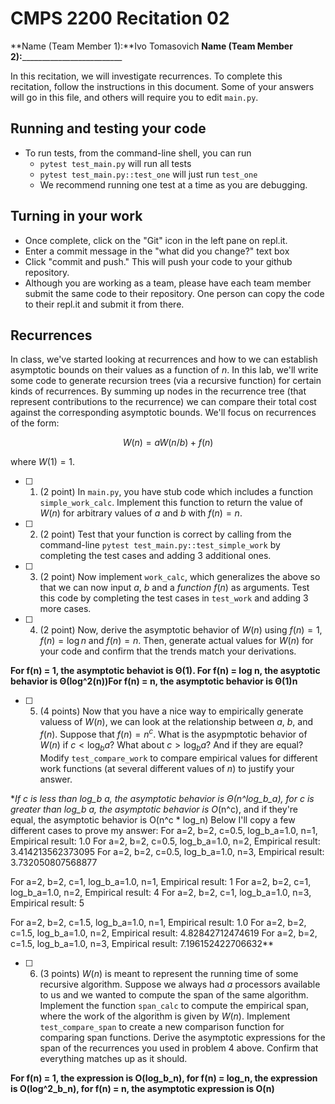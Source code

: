 # CMPS 2200  Recitation 02

**Name (Team Member 1):**Ivo Tomasovich 
**Name (Team Member 2):**_________________________

In this recitation, we will investigate recurrences. 
To complete this recitation, follow the instructions in this document. Some of your answers will go in this file, and others will require you to edit `main.py`.



## Running and testing your code
- To run tests, from the command-line shell, you can run
  + `pytest test_main.py` will run all tests
  + `pytest test_main.py::test_one` will just run `test_one`
  + We recommend running one test at a time as you are debugging.

## Turning in your work

- Once complete, click on the "Git" icon in the left pane on repl.it.
- Enter a commit message in the "what did you change?" text box
- Click "commit and push." This will push your code to your github repository.
- Although you are working as a team, please have each team member submit the same code to their repository. One person can copy the code to their repl.it and submit it from there.

## Recurrences

In class, we've started looking at recurrences and how to we can establish asymptotic bounds on their values as a function of $n$. In this lab, we'll write some code to generate recursion trees (via a recursive function) for certain kinds of recurrences. By summing up nodes in the recurrence tree (that represent contributions to the recurrence) we can compare their total cost against the corresponding asymptotic bounds. We'll focus on  recurrences of the form:

$$ W(n) = aW(n/b) + f(n) $$

where $W(1) = 1$.

- [ ] 1. (2 point) In `main.py`, you have stub code which includes a function `simple_work_calc`. Implement this function to return the value of $W(n)$ for arbitrary values of $a$ and $b$ with $f(n)=n$.

- [ ] 2. (2 point) Test that your function is correct by calling from the command-line `pytest test_main.py::test_simple_work` by completing the test cases and adding 3 additional ones.

- [ ] 3. (2 point) Now implement `work_calc`, which generalizes the above so that we can now input $a$, $b$ and a *function* $f(n)$ as arguments. Test this code by completing the test cases in `test_work` and adding 3 more cases.

- [ ] 4. (2 point) Now, derive the asymptotic behavior of $W(n)$ using $f(n) = 1$, $f(n) = \log n$ and $f(n) = n$. Then, generate actual values for $W(n)$ for your code and confirm that the trends match your derivations.

**For f(n) = 1, the asymptotic behaviot is Θ(1). For f(n) = log n, the asyptotic behavior is Θ(log^2(n))For f(n) = n, the asymptotic behavior is Θ(1)n**

- [ ] 5. (4 points) Now that you have a nice way to empirically generate valuess of $W(n)$, we can look at the relationship between $a$, $b$, and $f(n)$. Suppose that $f(n) = n^c$. What is the asypmptotic behavior of $W(n)$ if $c < \log_b a$? What about $c > \log_b a$? And if they are equal? Modify `test_compare_work` to compare empirical values for different work functions (at several different values of $n$) to justify your answer. 

**If c is less than log_b a, the asymptotic behavior is Θ(n^log_b_a), for c is greater than log_b a, the asymptotic behavior is O*(n^c), and if they're equal, the asymptotic behavior is O(n^c * log_n) Below I'll copy a few different cases to prove my answer:
For a=2, b=2, c=0.5, log_b_a=1.0, n=1, Empirical result: 1.0
For a=2, b=2, c=0.5, log_b_a=1.0, n=2, Empirical result: 3.414213562373095
For a=2, b=2, c=0.5, log_b_a=1.0, n=3, Empirical result: 3.732050807568877

For a=2, b=2, c=1, log_b_a=1.0, n=1, Empirical result: 1
For a=2, b=2, c=1, log_b_a=1.0, n=2, Empirical result: 4
For a=2, b=2, c=1, log_b_a=1.0, n=3, Empirical result: 5

For a=2, b=2, c=1.5, log_b_a=1.0, n=1, Empirical result: 1.0
For a=2, b=2, c=1.5, log_b_a=1.0, n=2, Empirical result: 4.82842712474619
For a=2, b=2, c=1.5, log_b_a=1.0, n=3, Empirical result: 7.196152422706632**

- [ ] 6. (3 points) $W(n)$ is meant to represent the running time of some recursive algorithm. Suppose we always had $a$ processors available to us and we wanted to compute the span of the same algorithm. Implement the function `span_calc` to compute the empirical span, where the work of the algorithm is given by $W(n)$. Implement `test_compare_span` to create a new comparison function for comparing span functions. Derive the asymptotic expressions for the span of the recurrences you used in problem 4 above. Confirm that everything matches up as it should. 

**For f(n) = 1, the expression is O(log_b_n), for f(n) = log_n, the expression is O(log^2_b_n), for f(n) = n, the asymptotic expression is O(n)**

